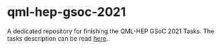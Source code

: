 # qml-hep-gsoc-2021
A dedicated repository for finishing the QML-HEP GSoC 2021 Tasks.
The tasks description can be read [here](https://drive.google.com/file/d/1H2VMVXLmoxLlRAu5bINNKs8R93SN20zL/view).
